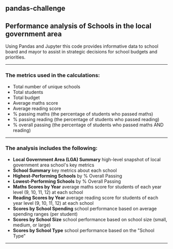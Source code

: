 ## pandas-challenge

## Performance analysis of Schools in the local government area

Using Pandas and Jupyter this code provides informative data to school board and mayor to assist in strategic decisions for school budgets and priorities.

-----

### The metrics used in the calculations:
+ Total number of unique schools
+ Total students
+ Total budget
+ Average maths score
+ Average reading score
+ % passing maths (the percentage of students who passed maths)
+ % passing reading (the percentage of students who passed reading)
+ % overall passing (the percentage of students who passed maths AND reading)

-----

### The analysis includes the following: 
+ **Local Government Area (LGA) Summary**   high-level snapshot of local government area school's key metrics
+ **School Summary**                        key metrics about each school
+ **Highest-Performing Schools**            by % Overall Passing
+ **Lowest-Performing Schools**             by % Overall Passing
+ **Maths Scores by Year**                  average maths score for students of each year level (9, 10, 11, 12) at each school
+ **Reading Scores by Year**                average reading score for students of each year level (9, 10, 11, 12) at each school
+ **Scores by School Spending**             school performance based on average spending ranges (per student)
+ **Scores by School Size**                 school performance based on school size (small, medium, or large)
+ **Scores by School Type**                 school performance based on the "School Type"

-----
